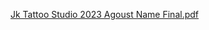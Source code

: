 [Jk Tattoo Studio 2023 Agoust Name Final.pdf](https://github.com/gayanfernando/gg/files/12564565/Jk.Tattoo.Studio.2023.Agoust.Name.Final.pdf)
